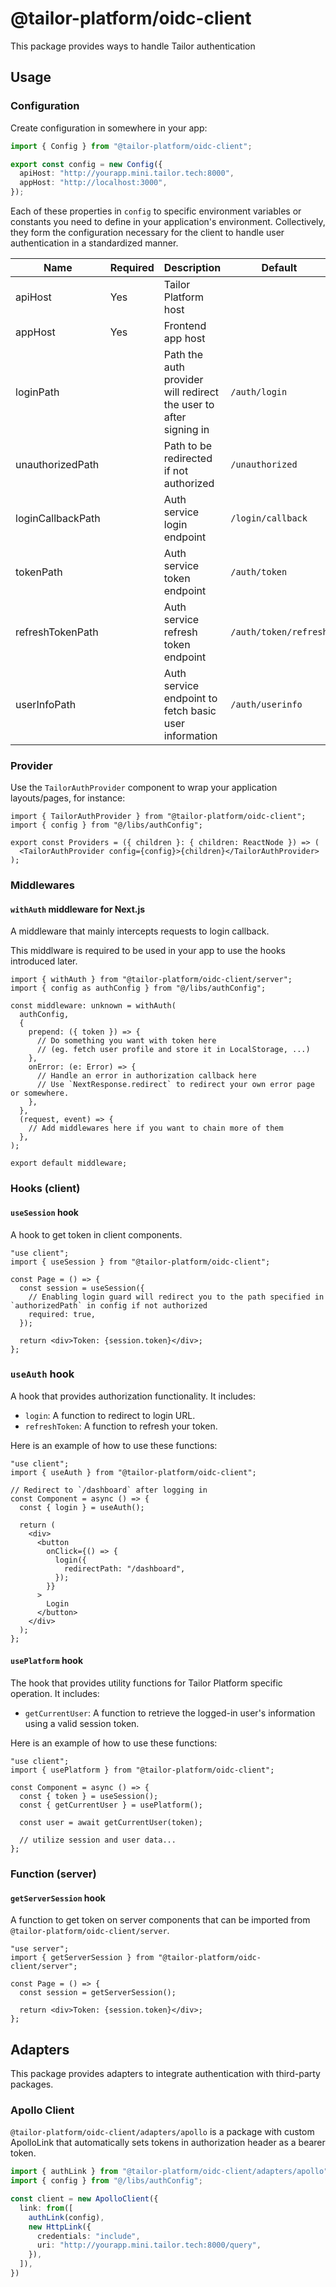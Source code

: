 # @tailor-platform/oidc-client

This package provides ways to handle Tailor authentication

## Usage

### Configuration

Create configuration in somewhere in your app:

```ts
import { Config } from "@tailor-platform/oidc-client";

export const config = new Config({
  apiHost: "http://yourapp.mini.tailor.tech:8000",
  appHost: "http://localhost:3000",
});
```

Each of these properties in `config` to specific environment variables or constants you need to define in your application's environment. Collectively, they form the configuration necessary for the client to handle user authentication in a standardized manner.

| Name              | Required | Description                                                       | Default               |
| ----------------- | -------- | ----------------------------------------------------------------- | --------------------- |
| apiHost           | Yes      | Tailor Platform host                                              |                       |
| appHost           | Yes      | Frontend app host                                                 |                       |
| loginPath         |          | Path the auth provider will redirect the user to after signing in | `/auth/login`         |
| unauthorizedPath  |          | Path to be redirected if not authorized                           | `/unauthorized`       |
| loginCallbackPath |          | Auth service login endpoint                                       | `/login/callback`     |
| tokenPath         |          | Auth service token endpoint                                       | `/auth/token`         |
| refreshTokenPath  |          | Auth service refresh token endpoint                               | `/auth/token/refresh` |
| userInfoPath      |          | Auth service endpoint to fetch basic user information             | `/auth/userinfo`      |

### Provider

Use the `TailorAuthProvider` component to wrap your application layouts/pages, for instance:

```tsx
import { TailorAuthProvider } from "@tailor-platform/oidc-client";
import { config } from "@/libs/authConfig";

export const Providers = ({ children }: { children: ReactNode }) => (
  <TailorAuthProvider config={config}>{children}</TailorAuthProvider>
);
```

### Middlewares

#### `withAuth` middleware for Next.js

A middleware that mainly intercepts requests to login callback.

This middlware is required to be used in your app to use the hooks introduced later.

```tsx
import { withAuth } from "@tailor-platform/oidc-client/server";
import { config as authConfig } from "@/libs/authConfig";

const middleware: unknown = withAuth(
  authConfig,
  {
    prepend: ({ token }) => {
      // Do something you want with token here
      // (eg. fetch user profile and store it in LocalStorage, ...)
    },
    onError: (e: Error) => {
      // Handle an error in authorization callback here
      // Use `NextResponse.redirect` to redirect your own error page or somewhere.
    },
  },
  (request, event) => {
    // Add middlewares here if you want to chain more of them
  },
);

export default middleware;
```

### Hooks (client)

#### `useSession` hook

A hook to get token in client components.

```tsx
"use client";
import { useSession } from "@tailor-platform/oidc-client";

const Page = () => {
  const session = useSession({
    // Enabling login guard will redirect you to the path specified in `authorizedPath` in config if not authorized
    required: true,
  });

  return <div>Token: {session.token}</div>;
};
```

### `useAuth` hook

A hook that provides authorization functionality. It includes:

- `login`: A function to redirect to login URL.
- `refreshToken`: A function to refresh your token.

Here is an example of how to use these functions:

```tsx
"use client";
import { useAuth } from "@tailor-platform/oidc-client";

// Redirect to `/dashboard` after logging in
const Component = async () => {
  const { login } = useAuth();

  return (
    <div>
      <button
        onClick={() => {
          login({
            redirectPath: "/dashboard",
          });
        }}
      >
        Login
      </button>
    </div>
  );
};
```

#### `usePlatform` hook

The hook that provides utility functions for Tailor Platform specific operation. It includes:

- `getCurrentUser`: A function to retrieve the logged-in user's information using a valid session token.

Here is an example of how to use these functions:

```tsx
"use client";
import { usePlatform } from "@tailor-platform/oidc-client";

const Component = async () => {
  const { token } = useSession();
  const { getCurrentUser } = usePlatform();

  const user = await getCurrentUser(token);

  // utilize session and user data...
};
```

### Function (server)

#### `getServerSession` hook

A function to get token on server components that can be imported from `@tailor-platform/oidc-client/server`.

```tsx
"use server";
import { getServerSession } from "@tailor-platform/oidc-client/server";

const Page = () => {
  const session = getServerSession();

  return <div>Token: {session.token}</div>;
};
```

## Adapters

This package provides adapters to integrate authentication with third-party packages.

### Apollo Client

`@tailor-platform/oidc-client/adapters/apollo` is a package with custom ApolloLink that automatically sets tokens in authorization header as a bearer token.

```ts
import { authLink } from "@tailor-platform/oidc-client/adapters/apollo"
import { config } from "@/libs/authConfig";

const client = new ApolloClient({
  link: from([
    authLink(config),
    new HttpLink({
      credentials: "include",
      uri: "http://yourapp.mini.tailor.tech:8000/query",
    }),
  ]),
})
```
